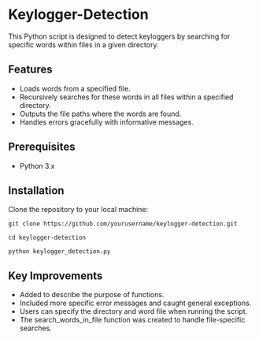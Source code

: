 # Keylogger-Detection
This Python script is designed to detect keyloggers by searching for specific words within files in a given directory.

## Features

- Loads words from a specified file.
- Recursively searches for these words in all files within a specified directory.
- Outputs the file paths where the words are found.
- Handles errors gracefully with informative messages.

## Prerequisites

- Python 3.x

## Installation

Clone the repository to your local machine:

```
git clone https://github.com/yourusername/keylogger-detection.git
```

```
cd keylogger-detection
```

```
python keylogger_detection.py
```

## Key Improvements
  
  - Added to describe the purpose of functions.
  - Included more specific error messages and caught general exceptions.
  - Users can specify the directory and word file when running the script.
  - The search_words_in_file function was created to handle file-specific searches.


